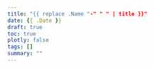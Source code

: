 ```yaml
---
title: "{{ replace .Name "-" " " | title }}"
date: {{ .Date }}
draft: true
toc: true
plotly: false
tags: []
summary: ""
---
```


